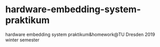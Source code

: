 # hardware-embedding-system-praktikum
hardware embedding system praktikum&amp;homework@TU Dresden 2019 winter semester
